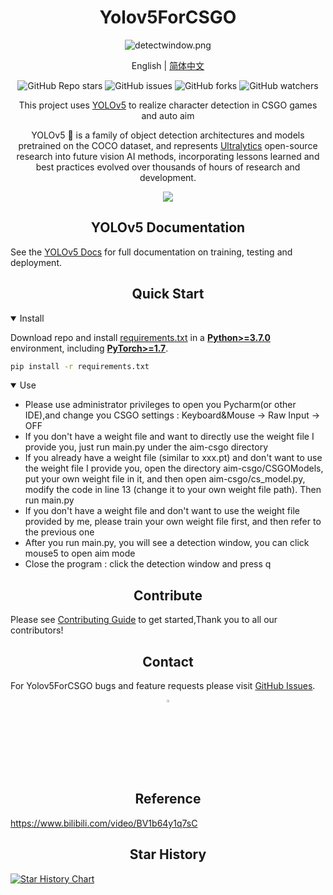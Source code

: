 <div align="center">

# Yolov5ForCSGO

![detectwindow.png](https://s2.loli.net/2023/09/23/8fuIMHGNLDRvZca.png)

English | [简体中文](https://github.com/Lucid1ty/Yolov5ForCSGO/blob/main/.github/README_cn.md)

![GitHub Repo stars](https://img.shields.io/github/stars/Lucid1ty/Yolov5ForCSGO?style=social)
![GitHub issues](https://img.shields.io/github/issues/Lucid1ty/Yolov5ForCSGO)
![GitHub forks](https://img.shields.io/github/forks/Lucid1ty/Yolov5ForCSGO?style=social)
![GitHub watchers](https://img.shields.io/github/watchers/Lucid1ty/Yolov5ForCSGO?style=social)
<div>

</div>
<p>
   This project uses <a href="https://github.com/ultralytics/yolov5">YOLOv5</a> to realize character detection in CSGO games and auto aim

YOLOv5 🚀 is a family of object detection architectures and models pretrained on the COCO dataset, and represents <a href="https://ultralytics.com">Ultralytics</a>
 open-source research into future vision AI methods, incorporating lessons learned and best practices evolved over thousands of hours of research and development.
</p>

<div align="center">
   <a href="https://www.oscs1024.com/project/oscs/Lucid1ty/Yolov5ForCSGO?ref=badge_small" alt="OSCS Status">
   <img src="https://www.oscs1024.com/platform/badge/Lucid1ty/Yolov5ForCSGO.svg?size=small""/>
   </a>
</div>


</div>

## <div align="center">YOLOv5 Documentation</div>

See the [YOLOv5 Docs](https://docs.ultralytics.com) for full documentation on training, testing and deployment.

## <div align="center">Quick Start</div>

<details open>
<summary>Install</summary>

Download repo and install [requirements.txt](https://github.com/Lucid1ty/Yolov5ForCSGO/blob/main/requirements.txt) in a [**Python>=3.7.0**](https://www.python.org/) environment, including [**PyTorch>=1.7**](https://pytorch.org/get-started/locally/).

```bash
pip install -r requirements.txt
```

</details>

<details open>
<summary>Use</summary>
<ul>
<li>Please use administrator privileges to open you Pycharm(or other IDE),and change you CSGO settings : Keyboard&Mouse -> Raw Input -> OFF</li>
<li>If you don't have a weight file and want to directly use the weight file I provide you, just run main.py under the aim-csgo directory</li>
<li>If you already have a weight file (similar to xxx.pt) and don't want to use the weight file I provide you, open the directory aim-csgo/CSGOModels, put your own weight file in it, and then open aim-csgo/cs_model.py, modify the code in line 13 (change it to your own weight file path). Then run main.py</li>
<li>If you don't have a weight file and don't want to use the weight file provided by me, please train your own weight file first, and then refer to the previous one</li>
<li>After you run main.py, you will see a detection window, you can click mouse5 to open aim mode</li>
<li>Close the program : click the detection window and press q</li>
</ul>


</details>

## <div align="center">Contribute</div>

Please see [Contributing Guide](CONTRIBUTING.md) to get started,Thank you to all our contributors!


## <div align="center">Contact</div>

For Yolov5ForCSGO bugs and feature requests please visit [GitHub Issues](https://github.com/Lucid1ty/Yolov5ForCSGO/issues).


<div align="center">
    <a href="https://github.com/Lucid1ty">
        <img src="https://github.com/ultralytics/yolov5/releases/download/v1.0/logo-social-github.png" width="3%"/>
    </a>
</div>

[assets]: https://github.com/Lucid1ty/Yolov5ForCSGO/releases


## <div align="center">Reference</div>

https://www.bilibili.com/video/BV1b64y1q7sC


## <div align="center">Star History</div>

[![Star History Chart](https://api.star-history.com/svg?repos=Lucid1ty/Yolov5ForCSGO&type=Timeline)](https://star-history.com/#Lucid1ty/Yolov5ForCSGO&Timeline)
